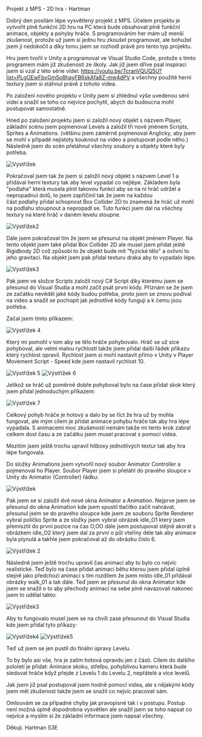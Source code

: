 Projekt z MPS - 2D hra - Hartman

Dobrý den posílám lépe vysvětlený projekt z MPS. Účelem projektu je vytvořit plně funkční 2D hru na PC která bude obsahovat plně funkční animace, objekty a pohyby hráče.
S programováním her mám už menší zkušenost, protože už jsem si jednu hru zkoušel programovat, ale bohužel jsem jí nedokočil a díky tomu jsem se rozhodl právě pro tento typ projektu.

Hru jsem tvořil v Unity a programoval ve Visual Studio Code, protože s tímto programem mám již zkušenosti ze školy.
Jak již jsem dříve psal inspiraci jsem si vzal z této série videí: https://youtu.be/TcranVQUQ5U?list=PLgOEwFbvGm5o8hayFB6skAfa8Z-mw4dPV a všechny použité herní textury jsem si stáhnul právě z tohoto videa.

Po založení nového projektu v Unity jsem si zhlédnul výše uvedenou sérii videí a snažil se toho co nejvíce pochytit, abych do budoucna mohl postupovat samostatně. 

Hned po založení projektu jsem si založil nový objekt s názvem Player, základní scénu jsem pojmenoval Levels a založil tři nové jménem Scripts, Sprites a Animations. (většinu jsem záměrně pojmenoval Anglicky, aby jsem se mohl v případě nejistoty kouknout na video a postupovat podle něho.)
Následně jsem do scén přetáhnul všechny soubory a objekty které byly potřeba.

![Výstřižek](https://github.com/hartmanjan1/Projekt-/assets/156115281/e3511117-7e10-40e9-896a-99c0bba4fb89)

Pokračoval jsem tak že jsem si založil nový objekt s názvem Level 1 a přidával herní textury tak aby level vypadal co nejlépe. Základem byla "podlaha" která musela plnit takovou funkci aby se na ní hráč udržel a nepropadnul dolů, to jsem zapříčinil tak že jsem na každou  
část podlahy přidal schopnost Box Collider 2D to znamená že hráč už mohl na podlahu stoupnout a nepropadl se. Tuto funkci jsem dal na všechny textury na které hráč v daném levelu stoupne.

![Výstřižek2](https://github.com/hartmanjan1/Projekt-/assets/156115281/b16f284a-afa1-43d0-abb5-7eea74a26153)

Dále jsem pokračoval tím že jsem se přesunul na objekt jménem Player. Na tento objekt jsem také přidal Box Collider 2D ale musel jsem přidat ještě Rigidbody 2D což způsobí to že objekt bude mít "fyzické tělo" a ovlivní to jeho gravitaci. Na objekt jsem pak přidal texturu draka aby to vypadalo lépe.

![Výstřižek3](https://github.com/hartmanjan1/Projekt-/assets/156115281/f54bf0ee-1e16-46a3-a35f-0a9b851af4a5)

Pak jsem ve složce Scripts založil nový C# Script díky kterému jsem se přesunul do Visual Studia a mohl začít psát první kódy. Přiznám se že jsem ze začátku nevěděl jaké kódy budou potřeba, proto jsem se znovu podíval na video a snažil se pochopit jak jednotlivé kódy fungují a k čemu jsou potřeba.

Začal jsem tímto příkazem: 

![Výstřižek 4](https://github.com/hartmanjan1/Projekt-/assets/156115281/002eb0df-f821-4083-9efe-e4c1ce5793c7)

Který mi pomohl v tom aby se tělo hráče pohybovalo. Hráč se už sice pohyboval, ale velmi malou rychlostí takže jsem přidal další řádek příkazu který rychlost opravil. Rychlost jsem si mohl nastavit přímo v Unity v Player Movement Script - Speed kde jsem nastavil rychlost 10.

![Výstřižek 5](https://github.com/hartmanjan1/Projekt-/assets/156115281/bffe292a-63fe-462c-93b8-ed154086615e)
![Výstřižek 6](https://github.com/hartmanjan1/Projekt-/assets/156115281/fc709eee-b983-4d2f-8b74-bb23e9e425a0)

Jelikož se hráč už poměrně dobře pohyboval bylo na čase přidat skok který jsem přidal jednoduchým příkazem:

![Výstřižek 7](https://github.com/hartmanjan1/Projekt-/assets/156115281/0e6e8a22-b55a-4810-9840-b4a6e282b235)

Celkový pohyb hráče je hotový a dalo by se říct že hra už by mohla fungovat, ale mým cílem je přidat animace pohybu hráče tak aby hra lépe vypadala.
S animacemi moc zkušeností nemám takže mi tento krok zabral celkem dost času a ze začátku jsem musel pracovat s pomocí videa.

Mezitím jsem ještě trochu upravil hitboxy jednotlivých textur tak aby hra lépe fungovala.

Do složky Animations jsem vytvořil nový soubor Animator Controller a pojmenoval ho Player.
Soubor Player jsem si přetáhl do pravého sloupce v Unity do Animator (Controller) řádku:

![Výstřižek](https://github.com/hartmanjan1/Projekt-/assets/156115281/84f4b057-fc40-42eb-8342-7598f770e6a0)

Pak jsem se si založil dvě nové okna Animator a Animation.
Nejprve jsem se přesunul do okna Animation kde jsem spustil tlačítko začít nahrávat, přesunul jsem se do pravého sloupce kde jsem ze souboru Sprite Renderer vybral políčko Sprite a ze složky jsem vybral obrázek idle_O1 který jsem přemísztil do první pozice na čas O,OO dále jsem postupoval stějně akorát s obrázkem idle_O2 který jsem dal za první o půl vteřiny déle tak aby animace byla plynulá a takhle jsem pokračoval až do obrázku číslo 6.

![Výstřižek 2](https://github.com/hartmanjan1/Projekt-/assets/156115281/f2cb8990-c047-4eae-b323-1899df34ea89)

Následně jsem ještě trochu upravil čas animací aby to bylo co nejvíc realistické. Teď bylo na čase přidat animaci běhu kterou jsem přidal úplně stejně jako předchozí animaci s tím rozdílem že jsem místo idle_01 přidával obrázky walk_01 a tak dále.
Teď jsem se přesunul do okna Animator kde jsem se snažil o to aby přechody animací na sebe plně navazovali nakonec jsem to udělal takto:

![Výstřižek3](https://github.com/hartmanjan1/Projekt-/assets/156115281/8f57595f-3c26-4450-9649-fd53ee7e1e27)

Aby to fungovalo musel jsem se na chvíli zase přesunout do Visual Studia kde jsem přidal tyto příkazy:

![Výstřižek4](https://github.com/hartmanjan1/Projekt-/assets/156115281/e3b52560-d62a-4b50-bd10-e067d6e09d37)
![Výstřižek5](https://github.com/hartmanjan1/Projekt-/assets/156115281/fb5f2f67-0f04-4276-8f25-4e8877e81894)

Teď už jsem se jen pustil do finální úpravy Levelu.

To by bylo asi vše, hra je zatím hotová opravdu jen z části.
Cílem do dalšího pololetí je přidat: Animace skoku, střelbu, pohyblivou kameru která bude sledovat hráče když přejde z Levelu 1 do Levelu 2, nepřátelé a více levelů.

Jak jsem již psal postupoval jsem hodně pomocí videa, ale s nějakými kódy jsem měl zkušenost takže jsem se snažil co nejvíc pracovat sám.

Omlouvám se za případné chyby jak pravopisné tak i v postupu. Postup není možná úplně dopodrobna vysvětlen ale snažil jsem se toho napsat co nejvíce a myslím si že základní informace jsem napsal všechny. 

Děkuji. Hartman S3E











